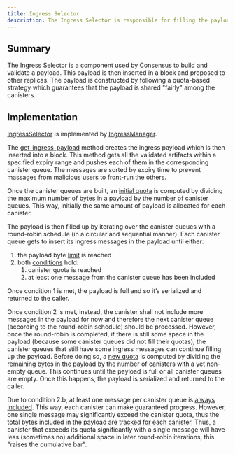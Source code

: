 ```yaml
---
title: Ingress Selector
description: The Ingress Selector is responsible for filling the payload of a block.
---
```


## Summary
The Ingress Selector is a component used by Consensus to build and validate a payload. This payload is then inserted in a block and proposed to other replicas.
The payload is constructed by following a quota-based strategy which guarantees that the payload is shared "fairly" among the canisters.

## Implementation
[IngressSelector](https://github.com/dfinity/ic/blob/f3ffe989bcb034a199308e8d0a5a6659348862b2/rs/interfaces/src/ingress_manager.rs#L107C1-L169C2) is implemented by [IngressManager](https://github.com/dfinity/ic/blob/f3ffe989bcb034a199308e8d0a5a6659348862b2/rs/ingress_manager/src/lib.rs#L114C1-L139C2).

The [get_ingress_payload](https://github.com/dfinity/ic/blob/f3ffe989bcb034a199308e8d0a5a6659348862b2/rs/ingress_manager/src/ingress_selector.rs#L34) method creates the ingress payload which is then inserted into a block. This method gets all the validated artifacts within a specified expiry range and pushes each of them in the corresponding canister queue. The messages are sorted by expiry time to prevent massages from malicious users to front-run the others.

Once the canister queues are built, an [initial quota](https://github.com/dfinity/ic/blob/f3ffe989bcb034a199308e8d0a5a6659348862b2/rs/ingress_manager/src/ingress_selector.rs#L128C9-L131C11) is computed by dividing the maximum number of bytes in a payload by the number of canister queues. This way, initially the same amount of payload is allocated for each canister.

The payload is then filled up by iterating over the canister queues with a round-robin schedule (in a circular and sequential manner). Each canister queue gets to insert its ingress messages in the payload until either:

1. the payload byte [limit](https://github.com/dfinity/ic/blob/f3ffe989bcb034a199308e8d0a5a6659348862b2/rs/ingress_manager/src/ingress_selector.rs#L173C21-L176C22) is reached
2. both [conditions](https://github.com/dfinity/ic/blob/f3ffe989bcb034a199308e8d0a5a6659348862b2/rs/ingress_manager/src/ingress_selector.rs#L178C21-L182C22) hold:
    1. canister quota is reached
    2. at least one message from the canister queue has been included

Once condition 1 is met, the payload is full and so it’s serialized and returned to the caller.

Once condition 2 is met, instead, the canister shall not include more messages in the payload for now and therefore the next canister queue (according to the round-robin schedule) should be processed. However, once the round-robin is completed, if there is still some space in the payload (because some canister queues did not fill their quotas), the canister queues that still have some ingress messages can continue filling up the payload. Before doing so, a [new quota](https://github.com/dfinity/ic/blob/f3ffe989bcb034a199308e8d0a5a6659348862b2/rs/ingress_manager/src/ingress_selector.rs#L208C17-L214C19) is computed by dividing the remaining bytes in the payload by the number of canisters with a yet non-empty queue. This continues until the payload is full or all canister queues are empty. Once this happens, the payload is serialized and returned to the caller.

Due to condition 2.b, at least one message per canister queue is [always included](https://github.com/dfinity/ic/blob/f3ffe989bcb034a199308e8d0a5a6659348862b2/rs/ingress_manager/src/ingress_selector.rs#L187C21-L190C63). This way, each canister can make guaranteed progress. However, one single message may significantly exceed the canister quota, thus the total bytes included in the payload are [tracked for each canister](https://github.com/dfinity/ic/blob/f3ffe989bcb034a199308e8d0a5a6659348862b2/rs/ingress_manager/src/ingress_selector.rs#L186C27-L186C41). Thus, a canister that exceeds its quota significantly with a single message will have less (sometimes no) additional space in later round-robin iterations, this "raises the cumulative bar".